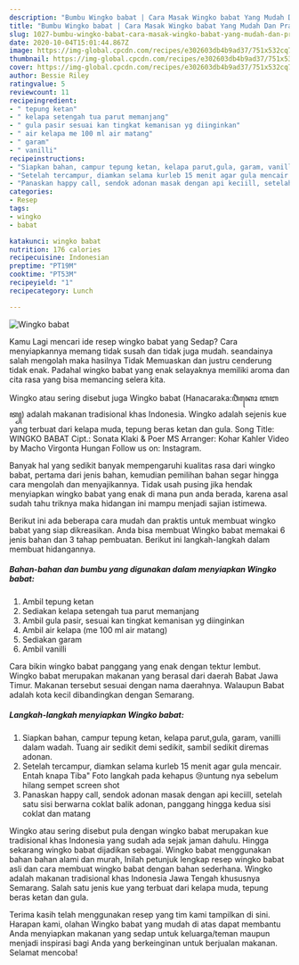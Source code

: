 ```yaml
---
description: "Bumbu Wingko babat | Cara Masak Wingko babat Yang Mudah Dan Praktis"
title: "Bumbu Wingko babat | Cara Masak Wingko babat Yang Mudah Dan Praktis"
slug: 1027-bumbu-wingko-babat-cara-masak-wingko-babat-yang-mudah-dan-praktis
date: 2020-10-04T15:01:44.867Z
image: https://img-global.cpcdn.com/recipes/e302603db4b9ad37/751x532cq70/wingko-babat-foto-resep-utama.jpg
thumbnail: https://img-global.cpcdn.com/recipes/e302603db4b9ad37/751x532cq70/wingko-babat-foto-resep-utama.jpg
cover: https://img-global.cpcdn.com/recipes/e302603db4b9ad37/751x532cq70/wingko-babat-foto-resep-utama.jpg
author: Bessie Riley
ratingvalue: 5
reviewcount: 11
recipeingredient:
- " tepung ketan"
- " kelapa setengah tua parut memanjang"
- " gula pasir sesuai kan tingkat kemanisan yg diinginkan"
- " air kelapa me 100 ml air matang"
- " garam"
- " vanilli"
recipeinstructions:
- "Siapkan bahan, campur tepung ketan, kelapa parut,gula, garam, vanilli dalam wadah. Tuang air sedikit demi sedikit, sambil sedikit diremas adonan."
- "Setelah tercampur, diamkan selama kurleb 15 menit agar gula mencair. Entah knapa Tiba&#34; Foto langkah pada kehapus 😢untung nya sebelum hilang sempet screen shot"
- "Panaskan happy call, sendok adonan masak dengan api keciill, setelah satu sisi berwarna coklat balik adonan, panggang hingga kedua sisi coklat dan matang"
categories:
- Resep
tags:
- wingko
- babat

katakunci: wingko babat 
nutrition: 176 calories
recipecuisine: Indonesian
preptime: "PT19M"
cooktime: "PT53M"
recipeyield: "1"
recipecategory: Lunch

---
```



![Wingko babat](https://img-global.cpcdn.com/recipes/e302603db4b9ad37/751x532cq70/wingko-babat-foto-resep-utama.jpg)

Kamu Lagi mencari ide resep wingko babat yang Sedap? Cara menyiapkannya memang tidak susah dan tidak juga mudah. seandainya salah mengolah maka hasilnya Tidak Memuaskan dan justru cenderung tidak enak. Padahal wingko babat yang enak selayaknya memiliki aroma dan cita rasa yang bisa memancing selera kita.

Wingko atau sering disebut juga Wingko babat (Hanacaraka:ꦮꦶꦁꦏꦺꦴ ꦧꦧꦠ꧀) adalah makanan tradisional khas Indonesia. Wingko adalah sejenis kue yang terbuat dari kelapa muda, tepung beras ketan dan gula. Song Title: WINGKO BABAT Cipt.: Sonata Klaki &amp; Poer MS Arranger: Kohar Kahler Video by Macho Virgonta Hungan Follow us on: Instagram.

Banyak hal yang sedikit banyak mempengaruhi kualitas rasa dari wingko babat, pertama dari jenis bahan, kemudian pemilihan bahan segar hingga cara mengolah dan menyajikannya. Tidak usah pusing jika hendak menyiapkan wingko babat yang enak di mana pun anda berada, karena asal sudah tahu triknya maka hidangan ini mampu menjadi sajian istimewa.


Berikut ini ada beberapa cara mudah dan praktis untuk membuat wingko babat yang siap dikreasikan. Anda bisa membuat Wingko babat memakai 6 jenis bahan dan 3 tahap pembuatan. Berikut ini langkah-langkah dalam membuat hidangannya.

<!--inarticleads1-->

##### Bahan-bahan dan bumbu yang digunakan dalam menyiapkan Wingko babat:

1. Ambil  tepung ketan
1. Sediakan  kelapa setengah tua parut memanjang
1. Ambil  gula pasir, sesuai kan tingkat kemanisan yg diinginkan
1. Ambil  air kelapa (me 100 ml air matang)
1. Sediakan  garam
1. Ambil  vanilli


Cara bikin wingko babat panggang yang enak dengan tektur lembut. Wingko babat merupakan makanan yang berasal dari daerah Babat Jawa Timur. Makanan tersebut sesuai dengan nama daerahnya. Walaupun Babat adalah kota kecil dibandingkan dengan Semarang. 

<!--inarticleads2-->

##### Langkah-langkah menyiapkan Wingko babat:

1. Siapkan bahan, campur tepung ketan, kelapa parut,gula, garam, vanilli dalam wadah. Tuang air sedikit demi sedikit, sambil sedikit diremas adonan.
1. Setelah tercampur, diamkan selama kurleb 15 menit agar gula mencair. Entah knapa Tiba&#34; Foto langkah pada kehapus 😢untung nya sebelum hilang sempet screen shot
1. Panaskan happy call, sendok adonan masak dengan api keciill, setelah satu sisi berwarna coklat balik adonan, panggang hingga kedua sisi coklat dan matang


Wingko atau sering disebut pula dengan wingko babat merupakan kue tradisional khas Indonesia yang sudah ada sejak jaman dahulu. Hingga sekarang wingko babat dijadikan sebagai. Wingko babat menggunakan bahan bahan alami dan murah, Inilah petunjuk lengkap resep wingko babat asli dan cara membuat wingko babat dengan bahan sederhana. Wingko adalah makanan tradisional khas Indonesia Jawa Tengah khususnya Semarang. Salah satu jenis kue yang terbuat dari kelapa muda, tepung beras ketan dan gula. 

Terima kasih telah menggunakan resep yang tim kami tampilkan di sini. Harapan kami, olahan Wingko babat yang mudah di atas dapat membantu Anda menyiapkan makanan yang sedap untuk keluarga/teman maupun menjadi inspirasi bagi Anda yang berkeinginan untuk berjualan makanan. Selamat mencoba!
